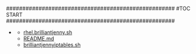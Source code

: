 







####################################################
#TOC START
####################################################
* [](.//README.md)
    * [rhel.brilliantjenny.sh](./rhel.brilliantjenny.sh)
    * [README.md](./README.md)
    * [brilliantjennyiptables.sh](./brilliantjennyiptables.sh)
